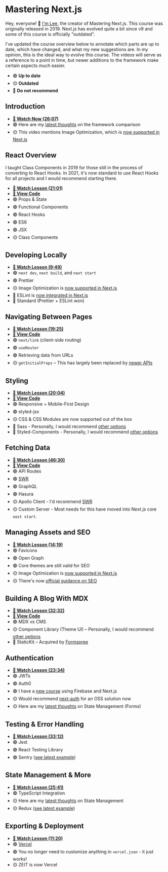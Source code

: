 # Mastering Next.js

Hey, everyone! 👋 [I'm Lee](https://leerob.io/), the creator of Mastering Next.js. This course was originally released in 2019. Next.js has evolved quite a bit since v9 and some of this course is officially "outdated".

I've updated the course overview below to annotate which parts are up to date, which have changed, and what my new suggestions are. In my opinion, this is the ideal way to _evolve_ this course. The videos will serve as a reference to a point in time, but newer additions to the framework make certain aspects _much_ easier.

- 🟢 **Up to date**
- 🟡 **Outdated**
- 🔴 **Do not recommend**

## Introduction

- [**🎥 Watch Now (26:07)**](https://www.youtube.com/watch?v=uQeidE2LA1s&list=PL6bwFJ82M6FXjyBTVi6WSCWin8q_g_8RR)
- 🟢 Here are my [latest thoughts](https://leerob.io/blog/nextjs-gatsby-create-react-app) on the framework comparison
- 🟡 This video mentions Image Optimization, which is [now supported in Next.js](https://nextjs.org/docs/basic-features/image-optimization)

## React Overview

I taught Class Components in 2019 for those still in the process of converting to React Hooks. In 2021, it's now standard to use React Hooks for all projects and I would recommend starting there.

- [**🎥 Watch Lesson (21:01)**](https://www.youtube.com/watch?v=cahFm8eeeJI&list=PL6bwFJ82M6FXjyBTVi6WSCWin8q_g_8RR)
- [**👀 View Code**](https://github.com/leerob/mastering-nextjs/tree/main/course/react)
- 🟢 Props & State
- 🟢 Functional Components
- 🟢 React Hooks
- 🟢 ES6
- 🟢 JSX
- 🟡 Class Components

## Developing Locally

- [**🎥 Watch Lesson (9:49)**](https://www.youtube.com/watch?v=KojdxS-1ot8&list=PL6bwFJ82M6FXjyBTVi6WSCWin8q_g_8RR)
- 🟢 `next dev`, `next build`, and `next start`
- 🟢 Prettier
- 🟡 Image Optimization is [now supported in Next.js](https://nextjs.org/docs/basic-features/image-optimization)
- 🔴 ESLint is [now integrated in Next.js](https://nextjs.org/docs/basic-features/eslint)
- 🔴 Standard (Prettier + ESLint won)

## Navigating Between Pages

- [**🎥 Watch Lesson (19:25)**](https://www.youtube.com/watch?v=ERUHYh_65F4&list=PL6bwFJ82M6FXjyBTVi6WSCWin8q_g_8RR)
- [**👀 View Code**](https://github.com/leerob/mastering-nextjs/tree/main/course/navigation)
- 🟢 `next/link` (client-side routing)
- 🟢 `useRouter`
- 🟢 Retrieving data from URLs
- 🟡 `getInitialProps` – This has largely been replaced by [newer APIs](https://nextjs.org/blog/next-9-3#next-gen-static-site-generation-ssg-support)

## Styling

- [**🎥 Watch Lesson (20:04)**](https://www.youtube.com/watch?v=2t6y-bDIe0Y&list=PL6bwFJ82M6FXjyBTVi6WSCWin8q_g_8RR)
- [**👀 View Code**](https://github.com/leerob/mastering-nextjs/tree/main/course/styling)
- 🟢 Responsive + Mobile-First Design
- 🟢 styled-jsx
- 🟡 CSS & CSS Modules are now supported out of the box
- 🔴 Sass - Personally, I would recommend [other options](https://leerob.io/blog/css-with-react)
- 🔴 Styled-Components - Personally, I would recommend [other options](https://leerob.io/blog/css-with-react)

## Fetching Data

- [**🎥 Watch Lesson (46:30)**](https://www.youtube.com/watch?v=0UjtqQGLMks&list=PL6bwFJ82M6FXjyBTVi6WSCWin8q_g_8RR)
- [**👀 View Code**](https://github.com/leerob/mastering-nextjs/tree/main/course/fetching-data)
- 🟢 API Routes
- 🟢 [SWR](https://swr.vercel.app)
- 🟢 GraphQL
- 🟢 Hasura
- 🟡 Apollo Client - I'd recommend [SWR](https://swr.vercel.app/docs/data-fetching#graphql)
- 🟡 Custom Server - Most needs for this have moved into Next.js core `next start`.

## Managing Assets and SEO

- [**🎥 Watch Lesson (14:19)**](https://www.youtube.com/watch?v=fJL1K14F8R8&list=PL6bwFJ82M6FXjyBTVi6WSCWin8q_g_8RR)
- 🟢 Favicons
- 🟢 Open Graph
- 🟢 Core themes are still valid for SEO
- 🟡 Image Optimization is [now supported in Next.js](https://nextjs.org/docs/basic-features/image-optimization)
- 🟡 There's now [official guidance on SEO](https://nextjs.org/learn/seo)

## Building A Blog With MDX

- [**🎥 Watch Lesson (32:32)**](https://www.youtube.com/watch?v=dsCfi0yRr1w&list=PL6bwFJ82M6FXjyBTVi6WSCWin8q_g_8RR)
- [**👀 View Code**](https://github.com/leerob/mastering-nextjs/tree/main/course/mdx)
- 🟢 MDX vs CMS
- 🟡 Component Library (Theme UI) – Personally, I would recommend [other options](https://leerob.io/blog/css-with-react)
- 🔴 StaticKit – Acquired by [Formspree](https://formspree.io/)

## Authentication

- [**🎥 Watch Lesson (23:34)**](https://www.youtube.com/watch?v=1BUT7T9ThlU&list=PL6bwFJ82M6FXjyBTVi6WSCWin8q_g_8RR)
- 🟢 JWTs
- 🟢 Auth0
- 🟢 I have a [new course](https://react2025.com/) using Firebase and Next.js
- 🟡 Would recommend [next-auth](https://next-auth.js.org/) for an OSS solution now
- 🟡 Here are my [latest thoughts](https://leerob.io/blog/react-state-management) on State Management (Forms)

## Testing & Error Handling

- [**🎥 Watch Lesson (33:12)**](https://www.youtube.com/watch?v=yPBtVxDEC0w&list=PL6bwFJ82M6FXjyBTVi6WSCWin8q_g_8RR)
- 🟢 Jest
- 🟢 React Testing Library
- 🟢 Sentry ([see latest example](https://github.com/vercel/next.js/tree/canary/examples/with-sentry))

## State Management & More

- [**🎥 Watch Lesson (25:41)**](https://www.youtube.com/watch?v=MR43-gYVQbI&list=PL6bwFJ82M6FXjyBTVi6WSCWin8q_g_8RR)
- 🟢 TypeScript Integration
- 🟡 Here are my [latest thoughts](https://leerob.io/blog/react-state-management) on State Management
- 🟡 Redux ([see latest example](https://github.com/vercel/next.js/tree/canary/examples/with-redux))

## Exporting & Deployment

- [**🎥 Watch Lesson (11:20)**](https://www.youtube.com/watch?v=OQ4O4daD434&list=PL6bwFJ82M6FXjyBTVi6WSCWin8q_g_8RR)
- 🟢 [Vercel](https://vercel.com)
- 🟢 You no longer need to customize anything in `vercel.json` - it just works!
- 🟡 ZEIT is now Vercel
